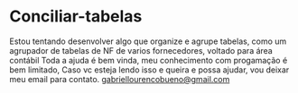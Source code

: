 # Conciliar-tabelas
Estou tentando desenvolver algo que organize e agrupe tabelas, como um agrupador de tabelas de NF de varios fornecedores, voltado para área contábil
Toda a ajuda é bem vinda, meu conhecimento com progamação é bem limitado, Caso vc esteja lendo isso e queira e possa ajudar, vou deixar meu email para contato.
gabriellourencobueno@gmail.com
